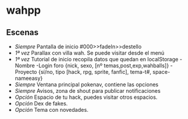 wahpp
=====

Escenas
----
* *Siempre*  Pantalla de inicio
  #000>>fadeIn>>destello
* *1ª vez*
  Parallax con villa wah. 
  Se puede visitar desde el menú
* *1ª vez*  Tutorial de inicio recopila datos que quedan en localStorage
  -Nombre
  -Login foro {nick, sexo, [nº temas,post,exp,wahballs]}
  -Proyecto {sí/no, tipo [hack, rpg, sprite, fanfic], tema-t#, space-nameeasy}
* *Siempre*  Ventana principal pokenav, contiene las opciones
* *Siempre*  Avisos, zona de shout para publicar notificaciones
* *Opción*  Espacio de tu hack, puedes visitar otros espacios.
* *Opción*  Dex de fakes.
* *Opción*  Tema con novedades.
